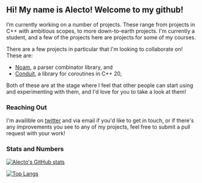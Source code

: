 ## Hi! My name is Alecto! Welcome to my github!

I’m currently working on a number of projects. These range from projects in C++
with ambitious scopes, to more down-to-earth projects. I'm currently a student,
and a few of the projects here are projects for some of my courses.

There are a few projects in particular that I'm looking to collaborate on! These
are:
- [Noam](https://github.com/codeinred/noam), a parser combinator library, and
- [Conduit](https://github.com/codeinred/conduit), a library for coroutines in C++ 20,

Both of these are at the stage where I feel that other people can start using
and experimenting with them, and I'd love for you to take a look at them!

### Reaching Out

I'm availible on [twitter](https://twitter.com/codeinred) and via email if you'd like to get
in touch, or if there's any improvements you see to any of my projects, feel
free to submit a pull request with your work!

### Stats and Numbers

[![Alecto's GitHub stats](https://github-readme-stats.vercel.app/api?username=codeinred&include_all_commits=true&show_icons=true&hide_border=true&theme=synthwave&custom_title=Stats%20for%20Alecto&border_radius=0.5em&line_height=28)](https://github.com/codeinred)

[![Top Langs](https://github-readme-stats.vercel.app/api/top-langs/?username=codeinred&langs_count=10&layout=compact&hide_border=true&theme=synthwave&border_radius=0.5em)](https://github.com/codeinred)
